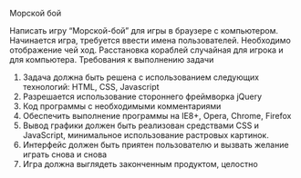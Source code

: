 Морской бой

Написать игру “Морской-бой” для игры в браузере с компьютером.
Начинается игра, требуется ввести имена пользователей. Необходимо отображение чей ход. Расстановка кораблей случайная для игрока и для компьютера.
Требования к выполнению задачи

1. Задача должна быть решена с использованием следующих технологий: HTML, CSS, Javascript
2. Разрешается использование стороннего фреймворка jQuery
3. Код программы с необходимыми комментариями
4. Обеспечить выполнение программы на IE8+, Opera, Chrome, Firefox
5. Вывод графики должен быть реализован средствами CSS и JavaScript, минимальное использование растровых картинок.
6. Интерфейс должен быть приятен пользователю и вызвать желание играть снова и снова
7. Игра должна выглядеть законченным продуктом, целостно

